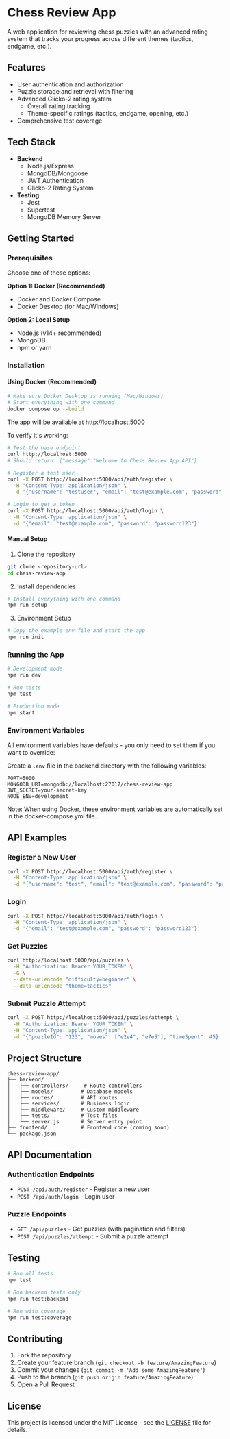 # Chess Review App

A web application for reviewing chess puzzles with an advanced rating system that tracks your progress across different themes (tactics, endgame, etc.).

## Features

- User authentication and authorization
- Puzzle storage and retrieval with filtering
- Advanced Glicko-2 rating system
  - Overall rating tracking
  - Theme-specific ratings (tactics, endgame, opening, etc.)
- Comprehensive test coverage

## Tech Stack

- **Backend**
  - Node.js/Express
  - MongoDB/Mongoose
  - JWT Authentication
  - Glicko-2 Rating System
- **Testing**
  - Jest
  - Supertest
  - MongoDB Memory Server

## Getting Started

### Prerequisites

Choose one of these options:

**Option 1: Docker (Recommended)**
- Docker and Docker Compose
- Docker Desktop (for Mac/Windows)

**Option 2: Local Setup**
- Node.js (v14+ recommended)
- MongoDB
- npm or yarn

### Installation

#### Using Docker (Recommended)

```bash
# Make sure Docker Desktop is running (Mac/Windows)
# Start everything with one command
docker compose up --build
```

The app will be available at http://localhost:5000

To verify it's working:
```bash
# Test the base endpoint
curl http://localhost:5000
# Should return: {"message":"Welcome to Chess Review App API"}

# Register a test user
curl -X POST http://localhost:5000/api/auth/register \
  -H "Content-Type: application/json" \
  -d '{"username": "testuser", "email": "test@example.com", "password": "password123"}'

# Login to get a token
curl -X POST http://localhost:5000/api/auth/login \
  -H "Content-Type: application/json" \
  -d '{"email": "test@example.com", "password": "password123"}'
```

#### Manual Setup

1. Clone the repository
```bash
git clone <repository-url>
cd chess-review-app
```

2. Install dependencies
```bash
# Install everything with one command
npm run setup
```

3. Environment Setup
```bash
# Copy the example env file and start the app
npm run init
```

### Running the App

```bash
# Development mode
npm run dev

# Run tests
npm test

# Production mode
npm start
```

### Environment Variables

All environment variables have defaults - you only need to set them if you want to override:

Create a `.env` file in the backend directory with the following variables:
```
PORT=5000
MONGODB_URI=mongodb://localhost:27017/chess-review-app
JWT_SECRET=your-secret-key
NODE_ENV=development
```

Note: When using Docker, these environment variables are automatically set in the docker-compose.yml file.

## API Examples

### Register a New User
```bash
curl -X POST http://localhost:5000/api/auth/register \
  -H "Content-Type: application/json" \
  -d '{"username": "test", "email": "test@example.com", "password": "password123"}'
```

### Login
```bash
curl -X POST http://localhost:5000/api/auth/login \
  -H "Content-Type: application/json" \
  -d '{"email": "test@example.com", "password": "password123"}'
```

### Get Puzzles
```bash
curl http://localhost:5000/api/puzzles \
  -H "Authorization: Bearer YOUR_TOKEN" \
  -G \
  --data-urlencode "difficulty=beginner" \
  --data-urlencode "theme=tactics"
```

### Submit Puzzle Attempt
```bash
curl -X POST http://localhost:5000/api/puzzles/attempt \
  -H "Authorization: Bearer YOUR_TOKEN" \
  -H "Content-Type: application/json" \
  -d '{"puzzleId": "123", "moves": ["e2e4", "e7e5"], "timeSpent": 45}'
```

## Project Structure

```
chess-review-app/
├── backend/
│   ├── controllers/     # Route controllers
│   ├── models/         # Database models
│   ├── routes/         # API routes
│   ├── services/       # Business logic
│   ├── middleware/     # Custom middleware
│   ├── tests/          # Test files
│   └── server.js       # Server entry point
├── frontend/           # Frontend code (coming soon)
└── package.json
```

## API Documentation

### Authentication Endpoints

- `POST /api/auth/register` - Register a new user
- `POST /api/auth/login` - Login user

### Puzzle Endpoints

- `GET /api/puzzles` - Get puzzles (with pagination and filters)
- `POST /api/puzzles/attempt` - Submit a puzzle attempt

## Testing

```bash
# Run all tests
npm test

# Run backend tests only
npm run test:backend

# Run with coverage
npm run test:coverage
```

## Contributing

1. Fork the repository
2. Create your feature branch (`git checkout -b feature/AmazingFeature`)
3. Commit your changes (`git commit -m 'Add some AmazingFeature'`)
4. Push to the branch (`git push origin feature/AmazingFeature`)
5. Open a Pull Request

## License

This project is licensed under the MIT License - see the [LICENSE](LICENSE) file for details.
